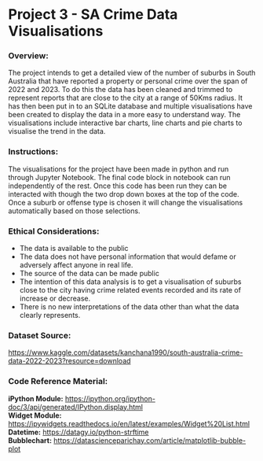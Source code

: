 # Project 3 - SA Crime Data Visualisations

### Overview:

The project intends to get a detailed view of the number of suburbs in South Australia that have reported a property or personal crime over the span of 2022 and 2023. To do this the data has been cleaned and trimmed to represent reports that are close to the city at a range of 50Kms radius. It has then been put in to an SQLite database and multiple visualisations have been created to display the data in a more easy to understand way.  The visualisations include interactive bar charts, line charts and pie charts to visualise the trend in the data.

### Instructions:

The visualisations for the project have been made in python and run through Jupyter Notebook. The final code block in notebook can run independently of the rest. Once this code has been run they can be interacted with though the two drop down boxes at the top of the code. Once a suburb or offense type is chosen it will change the visualisations automatically based on those selections. 


### Ethical Considerations:

- The data is available to the public 
- The data does not have personal information that would defame or adversely affect anyone in real life.
- The source of the data can be made public
- The intention of this data analysis is to get a visualisation of suburbs close to the city having crime related events recorded and its rate of increase or decrease.
- There is no new interpretations of the data other than what the data clearly represents.

### Dataset Source:

https://www.kaggle.com/datasets/kanchana1990/south-australia-crime-data-2022-2023?resource=download

### Code Reference Material:

**iPython Module:** https://ipython.org/ipython-doc/3/api/generated/IPython.display.html  
**Widget Module:** https://ipywidgets.readthedocs.io/en/latest/examples/Widget%20List.html  
**Datetime:** https://datagy.io/python-strftime  
**Bubblechart:** https://datascienceparichay.com/article/matplotlib-bubble-plot  



